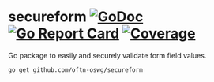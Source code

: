 # secureform [![GoDoc](https://godoc.org/github.com/oftn-oswg/secureform?status.svg)](https://godoc.org/github.com/oftn-oswg/secureform) [![Go Report Card](https://goreportcard.com/badge/github.com/oftn-oswg/secureform)](https://goreportcard.com/report/github.com/oftn-oswg/secureform) [![Coverage](http://gocover.io/_badge/github.com/oftn-oswg/secureform)](http://gocover.io/github.com/oftn-oswg/secureform)

Go package to easily and securely validate form field values.

```sh
go get github.com/oftn-oswg/secureform
```
